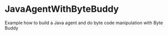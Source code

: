 # JavaAgentWithByteBuddy
Example how to build a Java agent and do byte code manipulation with Byte Buddy
